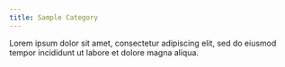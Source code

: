 ```yaml
---
title: Sample Category
---
```


Lorem ipsum dolor sit amet, consectetur adipiscing elit, sed do eiusmod tempor incididunt ut labore et dolore magna aliqua.